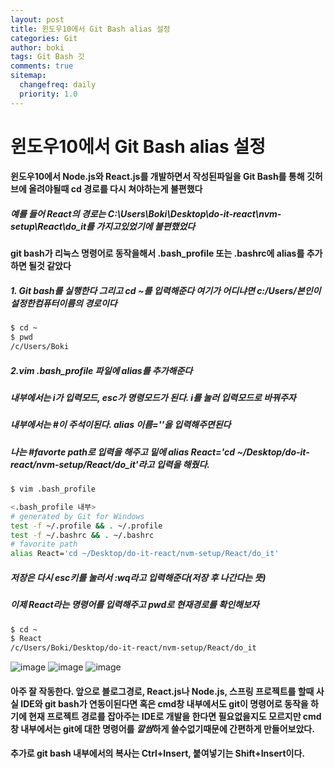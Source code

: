 ```yaml
---
layout: post
title: 윈도우10에서 Git Bash alias 설정
categories: Git
author: boki
tags: Git Bash 깃
comments: true
sitemap:
  changefreq: daily
  priority: 1.0
---
```


# 윈도우10에서 Git Bash alias 설정

#### 윈도우10에서 Node.js와 React.js를 개발하면서 작성된파일을 Git Bash를 통해 깃허브에 올려야될때 cd 경로를 다시 쳐야하는게 불편했다

##### 예를 들어 React의 경로는 C:\Users\Boki\Desktop\do-it-react\nvm-setup\React\do_it를 가지고있었기에 불편했었다

#### git bash가 리눅스 명령어로 동작을해서 .bash_profile 또는 .bashrc에 alias를 추가하면 될것 같았다

##### 1. Git bash를 실행한다 그리고 cd ~를 입력해준다 여기가 어디냐면 c:/Users/본인이설정한컴퓨터이름의 경로이다

```bash
$ cd ~
$ pwd
/c/Users/Boki
```

##### 2.vim .bash_profile 파일에 alias를 추가해준다

##### 내부에서는 i가 입력모드, esc가 명령모드가 된다. i를 눌러 입력모드로 바꿔주자

##### 내부에서는 #이 주석이된다. alias 이름=''을 입력해주면된다

##### 나는 #favorte path로 입력을 해주고 밑에 alias React='cd ~/Desktop/do-it-react/nvm-setup/React/do_it'라고 입력을 해줬다.

```bash
$ vim .bash_profile

<.bash_profile 내부>
# generated by Git for Windows
test -f ~/.profile && . ~/.profile
test -f ~/.bashrc && . ~/.bashrc
# favorite path
alias React='cd ~/Desktop/do-it-react/nvm-setup/React/do_it'
```

##### 저장은 다시 esc키를 눌러서 :wq라고 입력해준다(저장 후 나간다는 뜻)

##### 이제 React라는 명령어를 입력해주고 pwd로 현재경로를 확인해보자

```bash
$ cd ~
$ React
/c/Users/Boki/Desktop/do-it-react/nvm-setup/React/do_it
```

![image](https://user-images.githubusercontent.com/39071798/103427651-d3fc3200-4c05-11eb-9a6a-df00db8416c6.png)
![image](https://user-images.githubusercontent.com/39071798/103427656-d9597c80-4c05-11eb-919d-1d8ae61085fb.png)
![image](https://user-images.githubusercontent.com/39071798/103427661-dbbbd680-4c05-11eb-8243-a032fe28b9b8.png)

#### 아주 잘 작동한다. 앞으로 블로그경로, React.js나 Node.js, 스프링 프로젝트를 할때 사실 IDE와 git bash가 연동이된다면 혹은 cmd창 내부에서도 git이 명령어로 동작을 하기에 현재 프로젝트 경로를 잡아주는 IDE로 개발을 한다면 필요없을지도 모르지만 cmd창 내부에서는 git에 대한 명령어를 *깔쌈*하게 쓸수없기때문에 간편하게 만들어보았다.

#### 추가로 git bash 내부에서의 복사는 Ctrl+Insert, 붙여넣기는 Shift+Insert이다.
